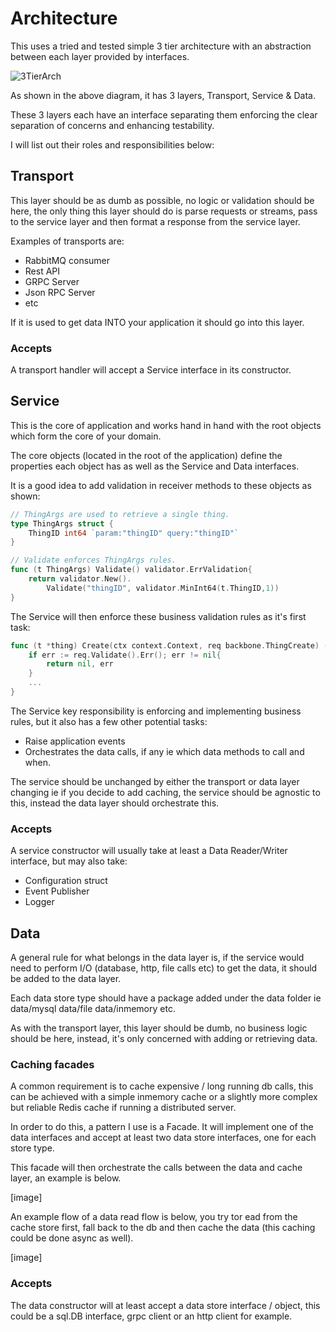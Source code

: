 # Architecture

This uses a tried and tested simple 3 tier architecture with an abstraction between each layer provided by interfaces.

![3TierArch](https://user-images.githubusercontent.com/17311972/112766485-e5d55180-9009-11eb-8471-47addefa8854.png)


As shown in the above diagram, it has 3 layers, Transport, Service & Data.

These 3 layers each have an interface separating them enforcing the clear separation of concerns and enhancing testability.

I will list out their roles and responsibilities below:

## Transport

This layer should be as dumb as possible, no logic or validation should be here, the only thing this layer should do is parse requests or streams, pass to the service layer and then format a response from the service layer.

Examples of transports are:

* RabbitMQ consumer
* Rest API
* GRPC Server
* Json RPC Server
* etc

If it is used to get data INTO your application it should go into this layer.

### Accepts

A transport handler will accept a Service interface in its constructor.

## Service

This is the core of application and works hand in hand with the root objects which form the core of your domain.

The core objects (located in the root of the application) define the properties each object has as well as the Service and Data interfaces.

It is a good idea to add validation in receiver methods to these objects as shown:

```go
// ThingArgs are used to retrieve a single thing.
type ThingArgs struct {
	ThingID int64 `param:"thingID" query:"thingID"`
}

// Validate enforces ThingArgs rules.
func (t ThingArgs) Validate() validator.ErrValidation{
	return validator.New().
		Validate("thingID", validator.MinInt64(t.ThingID,1))
}
```
The Service will then enforce these business validation rules as it's first task:
```go
func (t *thing) Create(ctx context.Context, req backbone.ThingCreate) (*backbone.Thing, error) {
    if err := req.Validate().Err(); err != nil{
        return nil, err
    }
    ...
}
```

The Service key responsibility is enforcing and implementing business rules, but it also has a few other potential tasks:

* Raise application events
* Orchestrates the data calls, if any ie which data methods to call and when.

The service should be unchanged by either the transport or data layer changing ie if you decide to add caching, the service should be agnostic to this, instead the data layer should orchestrate this.

### Accepts
A service constructor will usually take at least a Data Reader/Writer interface, but may also take:

* Configuration struct
* Event Publisher
* Logger

## Data

A general rule for what belongs in the data layer is, if the service would need to perform I/O (database, http, file calls etc) to get the data, it should be added to the data layer.

Each data store type should have a package added under the data folder ie data/mysql data/file data/inmemory etc.

As with the transport layer, this layer should be dumb, no business logic should be here, instead, it's only concerned with adding or retrieving data.

### Caching facades

A common requirement is to cache expensive / long running db calls, this can be achieved with a simple inmemory cache or a slightly more complex but reliable Redis cache if running a distributed server.

In order to do this, a pattern I use is a Facade. It will implement one of the data interfaces and accept at least two data store interfaces, one for each store type.

This facade will then orchestrate the calls between the data and cache layer, an example is below.

[image]

An example flow of a data read flow is below, you try tor ead from the cache store first, fall back to the db and then cache the data (this caching could be done async as well).

[image]


### Accepts

The data constructor will at least accept a data store interface / object, this could be a sql.DB interface, grpc client or an http client for example.



